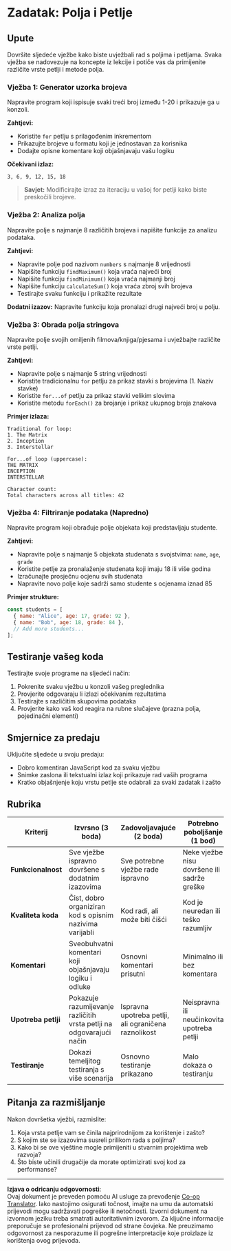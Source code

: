 <!--
CO_OP_TRANSLATOR_METADATA:
{
  "original_hash": "8abcada0534e0fb3a7556ea3c5a2a8a4",
  "translation_date": "2025-10-24T23:49:18+00:00",
  "source_file": "2-js-basics/4-arrays-loops/assignment.md",
  "language_code": "hr"
}
-->
# Zadatak: Polja i Petlje

## Upute

Dovršite sljedeće vježbe kako biste uvježbali rad s poljima i petljama. Svaka vježba se nadovezuje na koncepte iz lekcije i potiče vas da primijenite različite vrste petlji i metode polja.

### Vježba 1: Generator uzorka brojeva
Napravite program koji ispisuje svaki treći broj između 1-20 i prikazuje ga u konzoli.

**Zahtjevi:**
- Koristite `for` petlju s prilagođenim inkrementom
- Prikazujte brojeve u formatu koji je jednostavan za korisnika
- Dodajte opisne komentare koji objašnjavaju vašu logiku

**Očekivani izlaz:**
```
3, 6, 9, 12, 15, 18
```

> **Savjet:** Modificirajte izraz za iteraciju u vašoj for petlji kako biste preskočili brojeve.

### Vježba 2: Analiza polja
Napravite polje s najmanje 8 različitih brojeva i napišite funkcije za analizu podataka.

**Zahtjevi:**
- Napravite polje pod nazivom `numbers` s najmanje 8 vrijednosti
- Napišite funkciju `findMaximum()` koja vraća najveći broj
- Napišite funkciju `findMinimum()` koja vraća najmanji broj  
- Napišite funkciju `calculateSum()` koja vraća zbroj svih brojeva
- Testirajte svaku funkciju i prikažite rezultate

**Dodatni izazov:** Napravite funkciju koja pronalazi drugi najveći broj u polju.

### Vježba 3: Obrada polja stringova
Napravite polje svojih omiljenih filmova/knjiga/pjesama i uvježbajte različite vrste petlji.

**Zahtjevi:**
- Napravite polje s najmanje 5 string vrijednosti
- Koristite tradicionalnu `for` petlju za prikaz stavki s brojevima (1. Naziv stavke)
- Koristite `for...of` petlju za prikaz stavki velikim slovima
- Koristite metodu `forEach()` za brojanje i prikaz ukupnog broja znakova

**Primjer izlaza:**
```
Traditional for loop:
1. The Matrix
2. Inception
3. Interstellar

For...of loop (uppercase):
THE MATRIX
INCEPTION
INTERSTELLAR

Character count:
Total characters across all titles: 42
```

### Vježba 4: Filtriranje podataka (Napredno)
Napravite program koji obrađuje polje objekata koji predstavljaju studente.

**Zahtjevi:**
- Napravite polje s najmanje 5 objekata studenata s svojstvima: `name`, `age`, `grade`
- Koristite petlje za pronalaženje studenata koji imaju 18 ili više godina
- Izračunajte prosječnu ocjenu svih studenata
- Napravite novo polje koje sadrži samo studente s ocjenama iznad 85

**Primjer strukture:**
```javascript
const students = [
  { name: "Alice", age: 17, grade: 92 },
  { name: "Bob", age: 18, grade: 84 },
  // Add more students...
];
```

## Testiranje vašeg koda

Testirajte svoje programe na sljedeći način:
1. Pokrenite svaku vježbu u konzoli vašeg preglednika
2. Provjerite odgovaraju li izlazi očekivanim rezultatima
3. Testirajte s različitim skupovima podataka
4. Provjerite kako vaš kod reagira na rubne slučajeve (prazna polja, pojedinačni elementi)

## Smjernice za predaju

Uključite sljedeće u svoju predaju:
- Dobro komentiran JavaScript kod za svaku vježbu
- Snimke zaslona ili tekstualni izlaz koji prikazuje rad vaših programa
- Kratko objašnjenje koju vrstu petlje ste odabrali za svaki zadatak i zašto

## Rubrika

| Kriterij | Izvrsno (3 boda) | Zadovoljavajuće (2 boda) | Potrebno poboljšanje (1 bod) |
| -------- | ---------------- | ----------------------- | --------------------------- |
| **Funkcionalnost** | Sve vježbe ispravno dovršene s dodatnim izazovima | Sve potrebne vježbe rade ispravno | Neke vježbe nisu dovršene ili sadrže greške |
| **Kvaliteta koda** | Čist, dobro organiziran kod s opisnim nazivima varijabli | Kod radi, ali može biti čišći | Kod je neuredan ili teško razumljiv |
| **Komentari** | Sveobuhvatni komentari koji objašnjavaju logiku i odluke | Osnovni komentari prisutni | Minimalno ili bez komentara |
| **Upotreba petlji** | Pokazuje razumijevanje različitih vrsta petlji na odgovarajući način | Ispravna upotreba petlji, ali ograničena raznolikost | Neispravna ili neučinkovita upotreba petlji |
| **Testiranje** | Dokazi temeljitog testiranja s više scenarija | Osnovno testiranje prikazano | Malo dokaza o testiranju |

## Pitanja za razmišljanje

Nakon dovršetka vježbi, razmislite:
1. Koja vrsta petlje vam se činila najprirodnijom za korištenje i zašto?
2. S kojim ste se izazovima susreli prilikom rada s poljima?
3. Kako bi se ove vještine mogle primijeniti u stvarnim projektima web razvoja?
4. Što biste učinili drugačije da morate optimizirati svoj kod za performanse?

---

**Izjava o odricanju odgovornosti**:  
Ovaj dokument je preveden pomoću AI usluge za prevođenje [Co-op Translator](https://github.com/Azure/co-op-translator). Iako nastojimo osigurati točnost, imajte na umu da automatski prijevodi mogu sadržavati pogreške ili netočnosti. Izvorni dokument na izvornom jeziku treba smatrati autoritativnim izvorom. Za ključne informacije preporučuje se profesionalni prijevod od strane čovjeka. Ne preuzimamo odgovornost za nesporazume ili pogrešne interpretacije koje proizlaze iz korištenja ovog prijevoda.